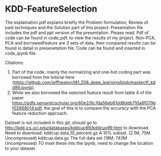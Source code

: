 # KDD-FeatureSelection

The explaination.pdf explains briefly the Problem formulation, Review of past techniques and the Solution part of this project.
Presentation file includes the pdf and ppt version of the presentation. Please read.
Pdf of code can be found in code_pdf, to view the results of my project. Non-PCA, PCA and borrowedFeature are 3 sets of data, their compared results can be found in detail in presenetation file.
Code can be found and inserted in code_ipynb file. 

Citations:
1. Part of the code, mainly the normalizing and one-hot coding part was borrowed from the tutorial here (https://github.com/jeffheaton/t81_558_deep_learning/blob/master/tf_kdd99.ipynb). 
2. While we also borrowed the selected feature result from table 4 of the paper https://pdfs.semanticscholar.org/60e2/8c7da56eb61dd8ddb710a6f079ef02668014.pdf, the goal of this is to compare the accuracy with the PCA feature reduction approach. 

Dataset is not included in this git, should go to http://kdd.ics.uci.edu/databases/kddcup99/kddcup99.html to download. Need to download: 
  kddcup.data_10_percent.gz A 10% subset. (2.1M; 75M Uncompressed)
  kddcup.data.gz The full data set (18M; 743M Uncompressed)
 TO inset these into the ipynb, need to change the location to your dataset.
 

 
